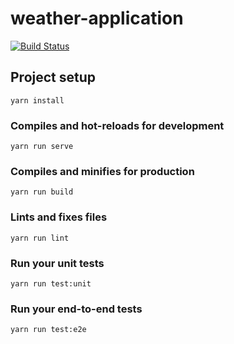 # weather-application
[![Build Status](https://travis-ci.com/adamorlowskipoland/vue-weather-application.svg?branch=master)](https://travis-ci.com/adamorlowskipoland/vue-weather-application)

## Project setup
```
yarn install
```

### Compiles and hot-reloads for development
```
yarn run serve
```

### Compiles and minifies for production
```
yarn run build
```

### Lints and fixes files
```
yarn run lint
```

### Run your unit tests
```
yarn run test:unit
```

### Run your end-to-end tests
```
yarn run test:e2e
```
